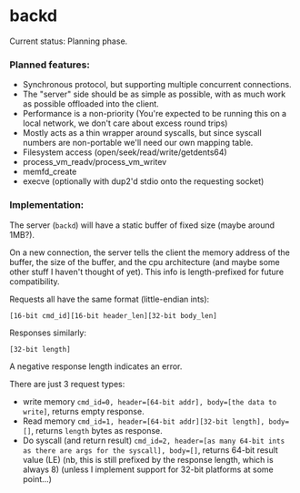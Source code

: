 # backd
Current status: Planning phase.

### Planned features:
- Synchronous protocol, but supporting multiple concurrent connections.
- The "server" side should be as simple as possible, with as much work as possible offloaded into the client.
- Performance is a non-priority (You're expected to be running this on a local network, we don't care about excess round trips)
- Mostly acts as a thin wrapper around syscalls, but since syscall numbers are non-portable we'll need our own mapping table.
- Filesystem access (open/seek/read/write/getdents64)
- process_vm_readv/process_vm_writev
- memfd_create
- execve (optionally with dup2'd stdio onto the requesting socket)

### Implementation:

The server (`backd`) will have a static buffer of fixed size (maybe around 1MB?).

On a new connection, the server tells the client the memory address of the buffer, the size of the buffer, and the cpu architecture (and maybe some other stuff I haven't thought of yet). This info is length-prefixed for future compatibility.

Requests all have the same format (little-endian ints):
```
[16-bit cmd_id][16-bit header_len][32-bit body_len]
```

Responses similarly:
```
[32-bit length]
```

A negative response length indicates an error.

There are just 3 request types:
- write memory `cmd_id=0, header=[64-bit addr], body=[the data to write]`, returns empty response.
- Read memory `cmd_id=1, header=[64-bit addr][32-bit length], body=[]`, returns `length` bytes as response.
- Do syscall (and return result) `cmd_id=2, header=[as many 64-bit ints as there are args for the syscall], body=[]`, returns 64-bit result value (LE) (nb, this is still prefixed by the response length, which is always 8) (unless I implement support for 32-bit platforms at some point...)
